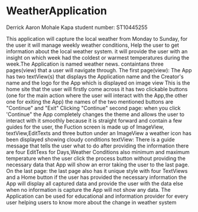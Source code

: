 # WeatherApplication
Derrick Aaron Mohale Kapa
student number: ST10445255

This application will capture the local weather from Monday to Sunday, for the user it will manage weekly weather conditions,
Help the user to get information about the local weather system. it will provide the user with an insight on which week had the coldest or warmest temperatures
during the week.The Application is named weather news. containtans three pages(view) that a user will navigate through.
The first page(view):
The App has two textView(s) that displays the Application name and the Creator's name
and the logo for the App which is displayed on image view
This is the home site that the user will firstly come across
it has two clickable buttons (one for the main action where the user will interact with the App,the other one for exiting the App)
the names of the two mentioned buttons are "Continue" and "Exit"
Clicking "Continue" second page:
when you click 'Continue" the App completely changes the theme and allows the user to interact with it smoothly because it is straight forward and contain a few guides for the user,
the Fuction   screen is made up of ImageView, textView,EditTexts and three button
under an ImageView a weather icon has been displayed showing cloudy conditions
textView: There is a guide message that tells the user what to do after providing the information
there are four EditTexs for Days,Weather Conditions also minimum and maximum temperature
when the user click the process button without providing the necessary data that App will show an error taking the user to the last page.
On the last page:
the last page also has it unique style with four TextViews and a Home button
if the user has provided the necessary information the App will display all captured data and provide the user with the data 
else when no information is capture the App will not show any data.
The Application can be used for educational and information provider for every user 
helping users to know more about the change in weather system
